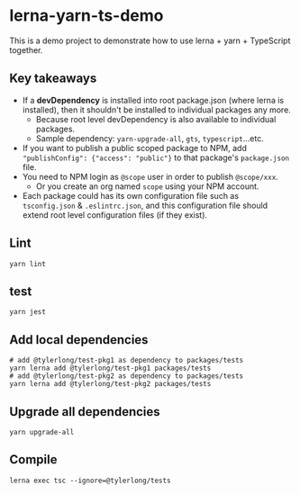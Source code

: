 # lerna-yarn-ts-demo

This is a demo project to demonstrate how to use lerna + yarn + TypeScript together.


## Key takeaways

- If a **devDependency** is installed into root package.json (where lerna is installed), then it shouldn't be installed to individual packages any more. 
  - Because root level devDependency is also available to individual packages.
  - Sample dependency: `yarn-upgrade-all`, `gts`, `typescript`...etc.
- If you want to publish a public scoped package to NPM, add `"publishConfig": {"access": "public"}` to that package's `package.json` file.
- You need to NPM login as `@scope` user in order to publish `@scope/xxx`.
  - Or you create an org named `scope` using your NPM account.
- Each package could has its own configuration file such as `tsconfig.json` & `.eslintrc.json`, and this configuration file should extend root level configuration files (if they exist).


## Lint

```
yarn lint
```


## test

```
yarn jest
```


## Add local dependencies

```shell
# add @tylerlong/test-pkg1 as dependency to packages/tests
yarn lerna add @tylerlong/test-pkg1 packages/tests
# add @tylerlong/test-pkg2 as dependency to packages/tests
yarn lerna add @tylerlong/test-pkg2 packages/tests
```


## Upgrade all dependencies

```
yarn upgrade-all
```


## Compile

```
lerna exec tsc --ignore=@tylerlong/tests
```
